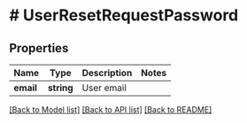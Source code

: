 # # UserResetRequestPassword

## Properties

Name | Type | Description | Notes
------------ | ------------- | ------------- | -------------
**email** | **string** | User email |

[[Back to Model list]](../../README.md#models) [[Back to API list]](../../README.md#endpoints) [[Back to README]](../../README.md)
